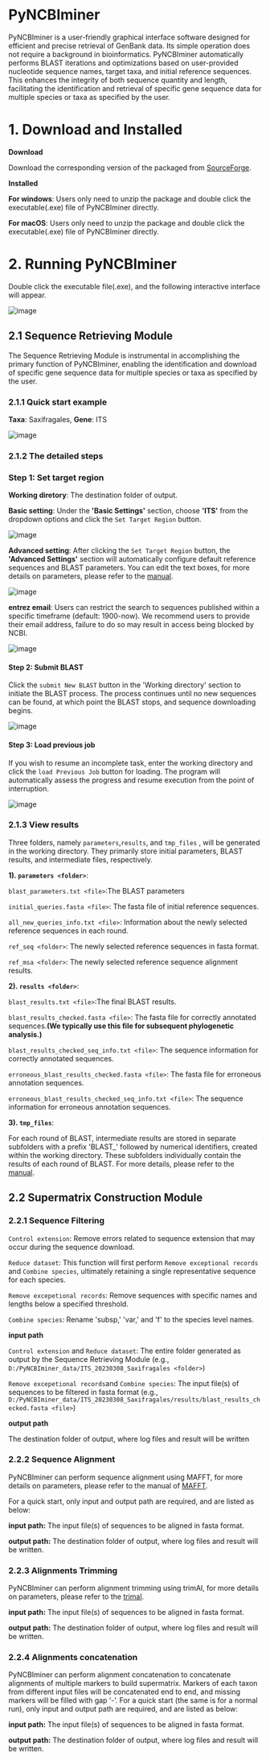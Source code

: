 # PyNCBIminer

PyNCBIminer is a user-friendly graphical interface software designed for efficient and precise retrieval of GenBank data. Its simple operation does not require a background in bioinformatics. PyNCBIminer automatically performs BLAST iterations and optimizations based on user-provided nucleotide sequence names, target taxa, and initial reference sequences. This enhances the integrity of both sequence quantity and length, facilitating the identification and retrieval of specific gene sequence data for multiple species or taxa as specified by the user.

# 1. Download and Installed

**Download**

Download the corresponding version of the packaged from [SourceForge](https://sourceforge.net/projects/pyncbiminer/files/).

**Installed**

**For windows**: Users only need to unzip the package and double click the executable(.exe) file of PyNCBIminer directly.

**For macOS**: Users only need to unzip the package and double click the executable(.exe) file of PyNCBIminer directly. 

# 2. Running PyNCBIminer

Double click the executable file(.exe), and the following interactive interface will appear.

![image](graph/main_graph.png)

## 2.1 Sequence Retrieving Module

The Sequence Retrieving Module is instrumental in accomplishing the primary function of PyNCBIminer, enabling the identification and download of specific gene sequence data for multiple species or taxa as specified by the user.

### 2.1.1 Quick start example

**Taxa**: Saxifragales, **Gene**: ITS

![image](graph/quick_start.png)

### 2.1.2 The detailed steps

### Step 1: Set target region

**Working diretory**: The destination folder of output. 

**Basic setting**: Under the **'Basic Settings'** section, choose **'ITS'** from the dropdown options and click the `Set Target Region` button.

![image](graph/Basic_settings.png)

**Advanced setting**: After clicking the `Set Target Region` button, the **'Advanced Settings'** section will automatically configure default reference sequences and BLAST parameters. You can edit the text boxes, for more details on parameters, please refer to the [manual](PyNCBIminer_1.2.5_manual.pdf).

![image](graph/Advanced_Settings.png)

**entrez email**: Users can restrict the search to sequences published within a specific timeframe (default: 1900-now). We recommend users to provide their email address, failure to do so may result in access being blocked by NCBI.

![image](graph/entrez_search.png)

#### Step 2: Submit BLAST

Click the `submit New BLAST` button in the 'Working directory' section to initiate the BLAST process. The process continues until no new sequences can be found, at which point the BLAST stops, and sequence downloading begins.

![image](graph/submit.png)

#### Step 3: Load previous job

If you wish to resume an incomplete task, enter the working directory and click the `load Previous Job` button for loading. The program will automatically assess the progress and resume execution from the point of interruption.

![image](graph/load.png)

### 2.1.3 View results

Three folders, namely `parameters`,`results`, and `tmp_files` , will be generated in the working directory. They primarily store initial parameters, BLAST results, and intermediate files, respectively.


**1). `parameters <folder>`**:

`blast_parameters.txt <file>`:The BLAST parameters 

`initial_queries.fasta <file>`: The fasta file of initial reference sequences.

`all_new_queries_info.txt <file>`: Information about the newly selected reference sequences in each round. 

`ref_seq <folder>`: The newly selected reference sequences in fasta format.

`ref_msa <folder>`: The newly selected reference sequence alignment results.


**2). `results <folder>`**:

`blast_results.txt <file>`:The final BLAST results.

`blast_results_checked.fasta <file>`: The fasta file for correctly annotated sequences.**(We typically use this file for subsequent phylogenetic analysis.)**

`blast_results_checked_seq_info.txt <file>`: The sequence information for correctly annotated sequences.

 `erroneous_blast_results_checked.fasta <file>`: The fasta file for erroneous annotation sequences.

 `erroneous_blast_results_checked_seq_info.txt <file>`: The sequence information for erroneous annotation sequences.
 

**3). `tmp_files`**: 

For each round of BLAST, intermediate results are stored in separate subfolders with a prefix 'BLAST_' followed by numerical identifiers, created within the working directory. These subfolders individually contain the results of each round of BLAST. For more details, please refer to the [manual](PyNCBIminer_1.2.5_manual.pdf).

## 2.2 Supermatrix Construction Module

### 2.2.1 Sequence Filtering

`Control extension`: Remove errors related to sequence extension that may occur during the sequence download.

`Reduce dataset`: This function will first perform `Remove exceptional records` and `Combine species`, ultimately retaining a single representative sequence for each species.

`Remove excepetional records`: Remove sequences with specific names and lengths below a specified threshold.

`Combine species`: Rename 'subsp,' 'var,' and 'f' to the species level names.

**input path**

`Control extension` and `Reduce dataset`: The entire folder generated as output by the Sequence Retrieving Module (e.g., `D:/PyNCBIminer_data/ITS_20230308_Saxifragales <folder>`)

`Remove excepetional records`and `Combine species`: The input file(s) of sequences to be filtered in fasta format (e.g., `D:/PyNCBIminer_data/ITS_20230308_Saxifragales/results/blast_results_checked.fasta <file>`)

**output path**

The destination folder of output, where log files and result will be written

### 2.2.2 Sequence Alignment

PyNCBIminer can perform sequence alignment using MAFFT, for more details on parameters, please refer to the manual of [MAFFT](https://mafft.cbrc.jp/alignment/software/manual/manual.html).

For a quick start, only input and output path are required, and are listed as below:

**input path:** The input file(s) of sequences to be aligned in fasta format. 

**output path:** The destination folder of output, where log files and result will be written.

### 2.2.3 Alignments Trimming

PyNCBIminer can perform alignment trimming using trimAl, for more details on parameters, please refer to the [trimal](http://trimal.cgenomics.org/use_of_the_command_line_trimal_v1.2).

**input path:** The input file(s) of sequences to be aligned in fasta format. 

**output path:** The destination folder of output, where log files and result will be written.

### 2.2.4 Alignments concatenation

PyNCBIminer can perform alignment concatenation to concatenate alignments of multiple markers to build supermatrix. Markers of each taxon from different input files will be concatenated end to end, and missing markers will be filled with gap ‘-’. For a quick start (the same is for a normal run), only input and output path are required, and are listed as below:

**input path:** The input file(s) of sequences to be aligned in fasta format. 

**output path:** The destination folder of output, where log files and result will be written.




